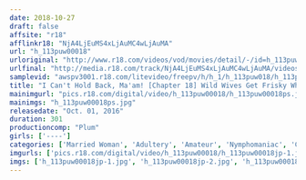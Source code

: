 ```yaml
---
date: 2018-10-27
draft: false
affsite: "r18"
afflinkr18: "NjA4LjEuMS4xLjAuMC4wLjAuMA"
url: "h_113puw00018"
urloriginal: "http://www.r18.com/videos/vod/movies/detail/-/id=h_113puw00018"
urlfinal: "http://media.r18.com/track/NjA4LjEuMS4xLjAuMC4wLjAuMA/videos/vod/movies/detail/-/id=h_113puw00018"
samplevid: "awspv3001.r18.com/litevideo/freepv/h/h_1/h_113puw018/h_113puw018_dmb_w.mp4"
title: "I Can't Hold Back, Ma'am! [Chapter 18] Wild Wives Get Frisky When Their Own Pleasure Is At Stake [10 Girls]"
mainimgurl: "pics.r18.com/digital/video/h_113puw00018/h_113puw00018ps.jpg"
mainimgs: "h_113puw00018ps.jpg"
releasedate: "Oct. 01, 2016"
duration: 301
productioncomp: "Plum"
girls: ['----']
categories: ['Married Woman', 'Adultery', 'Amateur', 'Nymphomaniac', 'Creampie', 'Compilation', 'Over 4 Hours']
imgurls: ['pics.r18.com/digital/video/h_113puw00018/h_113puw00018jp-1.jpg', 'pics.r18.com/digital/video/h_113puw00018/h_113puw00018jp-2.jpg', 'pics.r18.com/digital/video/h_113puw00018/h_113puw00018jp-3.jpg', 'pics.r18.com/digital/video/h_113puw00018/h_113puw00018jp-4.jpg', 'pics.r18.com/digital/video/h_113puw00018/h_113puw00018jp-5.jpg', 'pics.r18.com/digital/video/h_113puw00018/h_113puw00018jp-6.jpg', 'pics.r18.com/digital/video/h_113puw00018/h_113puw00018jp-7.jpg', 'pics.r18.com/digital/video/h_113puw00018/h_113puw00018jp-8.jpg', 'pics.r18.com/digital/video/h_113puw00018/h_113puw00018jp-9.jpg', 'pics.r18.com/digital/video/h_113puw00018/h_113puw00018jp-10.jpg', 'pics.r18.com/digital/video/h_113puw00018/h_113puw00018jp-11.jpg', 'pics.r18.com/digital/video/h_113puw00018/h_113puw00018jp-12.jpg', 'pics.r18.com/digital/video/h_113puw00018/h_113puw00018jp-13.jpg', 'pics.r18.com/digital/video/h_113puw00018/h_113puw00018jp-14.jpg', 'pics.r18.com/digital/video/h_113puw00018/h_113puw00018jp-15.jpg', 'pics.r18.com/digital/video/h_113puw00018/h_113puw00018jp-16.jpg', 'pics.r18.com/digital/video/h_113puw00018/h_113puw00018jp-17.jpg', 'pics.r18.com/digital/video/h_113puw00018/h_113puw00018jp-18.jpg', 'pics.r18.com/digital/video/h_113puw00018/h_113puw00018jp-19.jpg', 'pics.r18.com/digital/video/h_113puw00018/h_113puw00018jp-20.jpg']
imgs: ['h_113puw00018jp-1.jpg', 'h_113puw00018jp-2.jpg', 'h_113puw00018jp-3.jpg', 'h_113puw00018jp-4.jpg', 'h_113puw00018jp-5.jpg', 'h_113puw00018jp-6.jpg', 'h_113puw00018jp-7.jpg', 'h_113puw00018jp-8.jpg', 'h_113puw00018jp-9.jpg', 'h_113puw00018jp-10.jpg', 'h_113puw00018jp-11.jpg', 'h_113puw00018jp-12.jpg', 'h_113puw00018jp-13.jpg', 'h_113puw00018jp-14.jpg', 'h_113puw00018jp-15.jpg', 'h_113puw00018jp-16.jpg', 'h_113puw00018jp-17.jpg', 'h_113puw00018jp-18.jpg', 'h_113puw00018jp-19.jpg', 'h_113puw00018jp-20.jpg']
---
```

